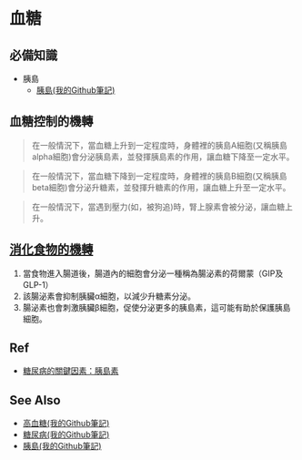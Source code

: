 # 血糖
## 必備知識
+ 胰島
  - [胰島(我的Github筆記)](https://github.com/40843245/medical/blob/main/disease/diabetes/pancreatic%20islet_ch.md)

## 血糖控制的機轉
> 在一般情況下，當血糖上升到一定程度時，身體裡的胰島A細胞(又稱胰島alpha細胞)會分泌胰島素，並發揮胰島素的作用，讓血糖下降至一定水平。

> 在一般情況下，當血糖下降到一定程度時，身體裡的胰島B細胞(又稱胰島beta細胞)會分泌升糖素，並發揮升糖素的作用，讓血糖上升至一定水平。

> 在一般情況下，當遇到壓力(如，被狗追)時，腎上腺素會被分泌，讓血糖上升。


## [消化食物的機轉](https://www.commonhealth.com.tw/diabetes/article/66)

1. 當食物進入腸道後，腸道內的細胞會分泌一種稱為腸泌素的荷爾蒙（GIP及GLP-1）
2. 該腸泌素會抑制胰臟α細胞，以減少升糖素分泌。
3. 腸泌素也會刺激胰臟β細胞，促使分泌更多的胰島素，這可能有助於保護胰島細胞。

## Ref
+ [糖尿病的關鍵因素：胰島素](https://www.commonhealth.com.tw/diabetes/article/66)

## See Also
+ [高血糖(我的Github筆記)](https://github.com/40843245/medical/blob/main/disease/diabetes/high%20blood%20sugar_ch.md)
+ [糖尿病(我的Github筆記)](https://github.com/40843245/medical/blob/main/disease/diabetes/diabetes_ch.md)
+ [胰島(我的Github筆記)](https://github.com/40843245/medical/blob/main/disease/diabetes/pancreatic%20islet_ch.md)

